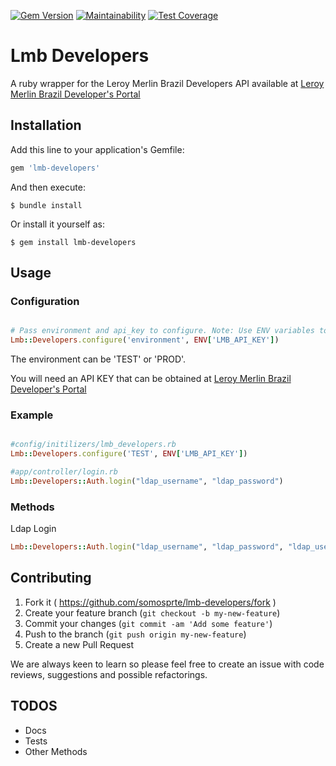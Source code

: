 [![Gem Version](https://badge.fury.io/rb/lmb-developers.svg)](http://badge.fury.io/rb/lmb-developers)
[![Maintainability](https://api.codeclimate.com/v1/badges/379c8d6d26abf532b045/maintainability)](https://codeclimate.com/github/somosprte/lmb-developers/maintainability)
[![Test Coverage](https://api.codeclimate.com/v1/badges/379c8d6d26abf532b045/test_coverage)](https://codeclimate.com/github/somosprte/lmb-developers/test_coverage)

# Lmb Developers

A ruby wrapper for the Leroy Merlin Brazil Developers API available at [Leroy Merlin Brazil Developer's Portal](https://developers.leroymerlin.com.br)

## Installation

Add this line to your application's Gemfile:

```ruby
gem 'lmb-developers'
```

And then execute:

    $ bundle install

Or install it yourself as:

    $ gem install lmb-developers

## Usage

### Configuration

```ruby

# Pass environment and api_key to configure. Note: Use ENV variables to protect data in production environment
Lmb::Developers.configure('environment', ENV['LMB_API_KEY'])

```

The environment can be 'TEST' or 'PROD'.

You will need an API KEY that can be obtained at [Leroy Merlin Brazil Developer's Portal](https://developers.leroymerlin.com.br)

### Example

```ruby

#config/initilizers/lmb_developers.rb
Lmb::Developers.configure('TEST', ENV['LMB_API_KEY'])

#app/controller/login.rb
Lmb::Developers::Auth.login("ldap_username", "ldap_password")

```

### Methods

Ldap Login

```ruby
Lmb::Developers::Auth.login("ldap_username", "ldap_password", "ldap_usertype = employee")
```

## Contributing

1. Fork it ( https://github.com/somosprte/lmb-developers/fork )
2. Create your feature branch (`git checkout -b my-new-feature`)
3. Commit your changes (`git commit -am 'Add some feature'`)
4. Push to the branch (`git push origin my-new-feature`)
5. Create a new Pull Request

We are always keen to learn so please feel free to create an issue with code reviews, suggestions and possible refactorings.

## TODOS

- Docs
- Tests
- Other Methods
